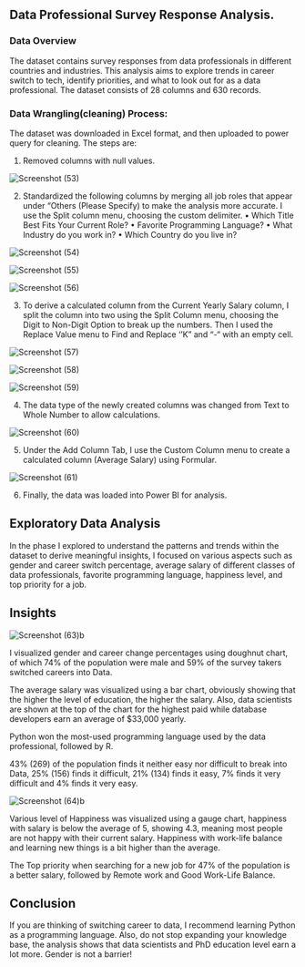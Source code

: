 ## Data Professional Survey Response Analysis.

### Data Overview
 The dataset contains survey responses from data professionals in different countries and industries. This analysis aims to explore trends in career switch to tech, identify priorities, and what to look out for as a data professional. The dataset consists of 28 columns and 630 records.
 
### Data Wrangling(cleaning) Process:

The dataset was downloaded in Excel format, and then uploaded to power query for cleaning. The steps are:
1.	Removed columns with null values.

![Screenshot (53)](https://github.com/ItunuAbe/Data-Professional-Survey-Analysis/assets/110028869/89e9206e-e9e9-42cd-a361-7a99b7cc9529)

2.	Standardized the following columns by merging all job roles that appear under “Others (Please Specify) to make the analysis more accurate. I use the Split column menu, choosing the custom delimiter.
•	Which Title Best Fits Your Current Role?
•	Favorite Programming Language?
•	What Industry do you work in?
•	Which Country do you live in?

![Screenshot (54)](https://github.com/ItunuAbe/Data-Professional-Survey-Analysis/assets/110028869/081ddd12-690c-4c15-b516-912c1f38517c)

![Screenshot (55)](https://github.com/ItunuAbe/Data-Professional-Survey-Analysis/assets/110028869/a47ad8a2-500b-4317-89c8-5d6646ddf2c2)

![Screenshot (56)](https://github.com/ItunuAbe/Data-Professional-Survey-Analysis/assets/110028869/ed94c08b-bfc5-4f77-a2ea-4206f915814f)

3.	To derive a calculated column from the Current Yearly Salary column, I split the column into two using the Split Column menu, choosing the Digit to Non-Digit Option to break up the numbers. Then I used the Replace Value menu to Find and Replace ‘’K” and “-“ with an empty cell.

![Screenshot (57)](https://github.com/ItunuAbe/Data-Professional-Survey-Analysis/assets/110028869/b9be0f28-d931-45ff-bf85-ae1f9469835c)

![Screenshot (58)](https://github.com/ItunuAbe/Data-Professional-Survey-Analysis/assets/110028869/77ec14c1-0b56-4738-b802-05f4e4c27663)

![Screenshot (59)](https://github.com/ItunuAbe/Data-Professional-Survey-Analysis/assets/110028869/2addb171-27af-4b49-b3d0-da5675f0d90b)
   
4.	The data type of the newly created columns was changed from Text to Whole Number to allow calculations.

![Screenshot (60)](https://github.com/ItunuAbe/Data-Professional-Survey-Analysis/assets/110028869/e5809eaa-76b6-434a-b057-dc8c7030fa50)

5.	Under the Add Column Tab, I use the Custom Column menu to create a calculated column (Average Salary) using Formular.

![Screenshot (61)](https://github.com/ItunuAbe/Data-Professional-Survey-Analysis/assets/110028869/226638d0-74de-47f7-a6c0-861eeee406cf)
  
6.	Finally, the data was loaded into Power BI for analysis.

## Exploratory Data Analysis

In the phase I explored to understand the patterns and trends within the dataset to derive meaningful insights, I focused on various aspects such as gender and career switch percentage, average salary of different classes of data professionals, favorite programming language, happiness level, and top priority for a job.

## Insights

![Screenshot (63)b](https://github.com/ItunuAbe/Data-Professional-Survey-Analysis/assets/110028869/fdb2371a-8231-4c00-a584-c89386be2b37)

I visualized gender and career change percentages using doughnut chart, of which 74% of the population were male and 59% of the survey takers switched careers into Data.

The average salary was visualized using a bar chart, obviously showing that the higher the level of education, the higher the salary. Also, data scientists are shown at the top of the chart for the highest paid while database developers earn an average of $33,000 yearly.

Python won the most-used programming language used by the data professional, followed by R.

43% (269) of the population finds it neither easy nor difficult to break into Data, 25% (156) finds it difficult, 21% (134) finds it easy, 7% finds it very difficult and 4% finds it very easy.

![Screenshot (64)b](https://github.com/ItunuAbe/Data-Professional-Survey-Analysis/assets/110028869/cd288f3d-3a6b-481c-bb7f-fc7d6cfdc0b6)

Various level of Happiness was visualized using a gauge chart, happiness with salary is below the average of 5, showing 4.3, meaning most people are not happy with their current salary. Happiness with work-life balance and learning new things is a bit higher than the average.

The Top priority when searching for a new job for 47% of the population is a better salary, followed by Remote work and Good Work-Life Balance.

## Conclusion

If you are thinking of switching career to data, I recommend learning Python as a programming language. Also, do not stop expanding your knowledge base, the analysis shows that data scientists and PhD education level earn a lot more. Gender is not a barrier!


